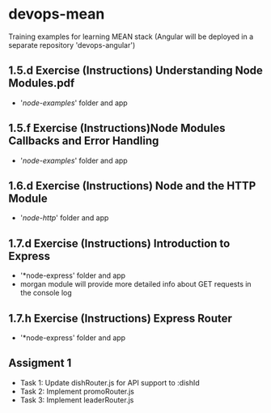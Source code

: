 # devops-mean
Training examples for learning MEAN stack (Angular will be deployed in a separate repository 'devops-angular')

## 1.5.d Exercise (Instructions) Understanding Node Modules.pdf
   - '*node-examples*' folder and app

## 1.5.f Exercise (Instructions)Node Modules Callbacks and Error Handling
   - '*node-examples*' folder and app

## 1.6.d Exercise (Instructions) Node and the HTTP Module
   - '*node-http*' folder and app

## 1.7.d Exercise (Instructions) Introduction to Express
   - '*node-express' folder and app
   - morgan module will provide more detailed info about GET requests in the console log

## 1.7.h Exercise (Instructions) Express Router
   - '*node-express' folder and app

## Assigment 1
   - Task 1: Update	dishRouter.js for API support to :dishId
   - Task 2: Implement	promoRouter.js
   - Task 3: Implement	leaderRouter.js
